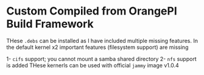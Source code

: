 # Custom Compiled from OrangePI Build Framework
THese `.debs` can be installed as I have included multiple missing features. In the default kernel x2 important features (filesystem support) are missing

1- `cifs` support; you cannot mount a samba shared directory
2- `nfs` support is added 
THese kernerls can be used with official `jammy` image v1.0.4
